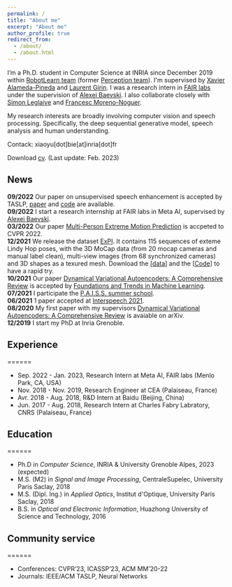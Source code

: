 ```yaml
---
permalink: /
title: "About me"
excerpt: "About me"
author_profile: true
redirect_from: 
  - /about/
  - /about.html
---
```


I’m a Ph.D. student in Computer Science at INRIA since December 2019 within [RobotLearn team](https://team.inria.fr/robotlearn/) (former [Perception team](https://team.inria.fr/perception/)). I'm supervised by [Xavier Alameda-Pineda](http://xavirema.eu/) and [Laurent Girin](http://www.gipsa-lab.grenoble-inp.fr/~laurent.girin/cv_en.html). I was a research intern in [FAIR labs](https://ai.facebook.com/research/) under the supervision of [Alexei Baevski](https://scholar.google.com/citations?user=i7sxIX8AAAAJ&hl=en). I also collaborate closely with [Simon Leglaive](https://sleglaive.github.io/index.html) and [Francesc Moreno-Noguer](http://www.iri.upc.edu/people/fmoreno/). 

My research interests are broadly involving computer vision and speech processing. Specifically, the deep sequential generative model, speech analysis and human understanding.

Contack: xiaoyu[dot]bie[at]inria[dot]fr

Download <a href="https://XiaoyuBIE1994.github.io/files/CV_BIE.pdf" target="_blank">cv</a>. (Last update: Feb. 2023)

## News  
**09/2022** Our paper on unsupervised speech enhancement is accepted by TASLP, [paper](https://arxiv.org/abs/2106.12271) and [code](https://github.com/XiaoyuBIE1994/DVAE_SE) are available.<br>
**09/2022** I start a research internship at FAIR labs in Meta AI, supervised by [Alexei Baevski](https://ai.facebook.com/people/alexei-baevski).<br>
**03/2022** Our paper [Multi-Person Extreme Motion Prediction](https://arxiv.org/abs/2105.08825) is accpeted to CVPR 2022.<br>
**12/2021** We release the dataset [ExPI](https://team.inria.fr/robotlearn/multi-person-extreme-motion-prediction/). It contains 115 sequences of exteme Lindy Hop poses, with the 3D MoCap data (from 20 mocap cameras and manual label clean), multi-view images (from 68 synchronized cameras) and 3D shapes as a texured mesh. Download the [[data](https://zenodo.org/record/5578329#.YbtQ8H2ZM-T)] and the [[Code](https://github.com/GUO-W/MultiMotion)] to have a rapid try.<br>
**10/2021** Our paper [Dynamical Variational Autoencoders: A Comprehensive Review](https://arxiv.org/abs/2008.12595) is accepted by [Foundations and Trends in Machine Learning](https://www.nowpublishers.com/MAL).<br>
**07/2021** I participate the [P.A.I.S.S. summer school](https://project.inria.fr/paiss/). <br>
**06/2021** 1 paper accepted at [Interspeech 2021](https://www.interspeech2021.org/).<br>
**08/2020** My first paper with my supervisors [Dynamical Variational Autoencoders: A Comprehensive Review](https://arxiv.org/abs/2008.12595) is avaiable on arXiv.<br>
**12/2019** I start my PhD at Inria Grenoble.<br>


## Experience
======
* Sep. 2022 - Jan. 2023, Research Intern at Meta AI, FAIR labs (Menlo Park, CA, USA)
* Nov. 2018 - Nov. 2019, Research Engineer at CEA (Palaiseau, France)
* Avr. 2018 - Aug. 2018, R&D Intern at Baidu (Beijing, China)
* Jun. 2017 - Aug. 2018, Research Intern at Charles Fabry Labratory, CNRS (Palaiseau, France)


## Education
======
* Ph.D in _Computer Science_, INRIA & University Grenoble Alpes, 2023 (expected)
* M.S. (M2) in _Signal and Image Processing_, CentraleSupelec, University Paris Saclay, 2018
* M.S. (Dipl. Ing.) in _Applied Optics_, Institut d'Optique, University Paris Saclay, 2018
* B.S. in _Optical and Electronic Information_, Huazhong University of Science and Technology, 2016


## Community service
======
* Conferences: CVPR’23, ICASSP’23, ACM MM’20-22
* Journals: IEEE/ACM TASLP, Neural Networks
